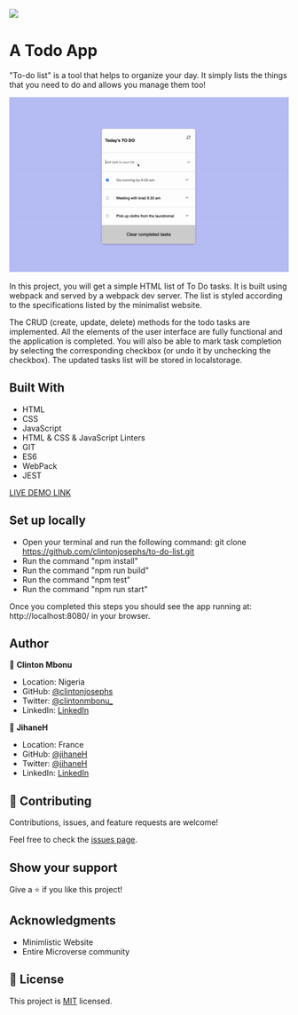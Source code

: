 ![](https://img.shields.io/badge/Microverse-blueviolet)

# A Todo App

"To-do list" is a tool that helps to organize your day. It simply lists the things that you need to do and allows you manage them too!

![Todos](assets/images/todo_present.gif)


In this project, you will get a simple HTML list of To Do tasks. It is built using webpack and served by a webpack dev server. The list is styled according to the specifications listed by the minimalist website.

The CRUD (create, update, delete) methods for the todo tasks are implemented. All the elements of the user interface are fully functional and the application is completed. You will also be able to mark task completion by selecting the corresponding checkbox (or undo it by unchecking the checkbox). The updated tasks list will be stored in localstorage.

## Built With

- HTML
- CSS
- JavaScript
- HTML & CSS & JavaScript Linters
- GIT
- ES6
- WebPack
- JEST

[LIVE DEMO LINK](https://clintonjosephs.github.io/to-do-list/)

## Set up locally

- Open your terminal and run the following command: git clone https://github.com/clintonjosephs/to-do-list.git
- Run the command "npm install"
- Run the command "npm run build"
- Run the command "npm test"
- Run the command "npm run start"

Once you completed this steps you should see the app running at: http://localhost:8080/ in your browser.

## Author

👤 **Clinton Mbonu**

- Location: Nigeria
- GitHub: [@clintonjosephs](https://github.com/clintonjosephs)
- Twitter: [@clintonmbonu_](https://twitter.com/clintonmbonu_)
- LinkedIn: [LinkedIn](https://linkedin.com/in/clinton-mbonu)

👤 **JihaneH**

- Location: France
- GitHub: [@jihaneH](https://github.com/jihaneH)
- Twitter: [@jihaneH](https://twitter.com/jijihaddad)
- LinkedIn: [LinkedIn](https://linkedin.com/in/jihane-haddad/)


## 🤝 Contributing

Contributions, issues, and feature requests are welcome!

Feel free to check the [issues page](../../issues/).

## Show your support

Give a ⭐️ if you like this project!

## Acknowledgments
- Minimlistic Website
- Entire Microverse community

## 📝 License

This project is [MIT](./MIT.md) licensed.